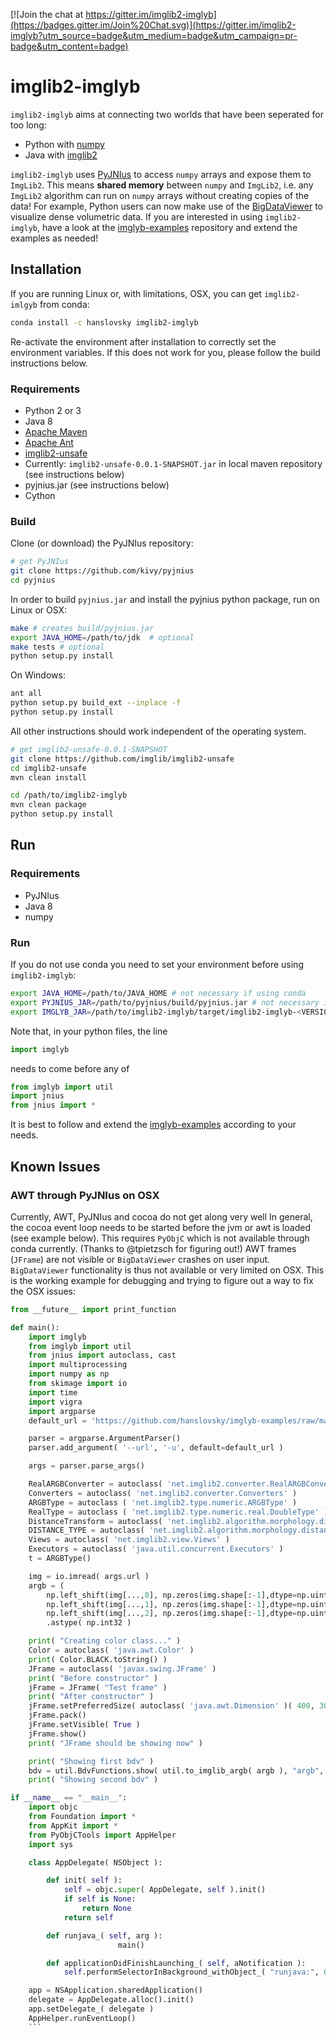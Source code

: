 [![Join the chat at https://gitter.im/imglib2-imglyb](https://badges.gitter.im/Join%20Chat.svg)](https://gitter.im/imglib2-imglyb?utm_source=badge&utm_medium=badge&utm_campaign=pr-badge&utm_content=badge)

# imglib2-imglyb

`imglib2-imglyb` aims at connecting two worlds that have been seperated for too long:
 * Python with [numpy](https://github.com/numpy/numpy)
 * Java with [imglib2](https://github.com/imglib/ImgLib2)

`imglib2-imglyb` uses [PyJNIus](https://github.com/kivy/pyjnius) to access `numpy` arrays and expose them to `ImgLib2`.
This means **shared memory** between `numpy` and `ImgLib2`, i.e. any `ImgLib2` algorithm can run on `numpy` arrays without creating copies of the data!
For example, Python users can now make use of the [BigDataViewer](https://github.com/bigdataviewer/bigdataviewer-core) to visualize dense volumetric data.
If you are interested in using `imglib2-imglyb`, have a look at the [imglyb-examples](https://github.com/hanslovsky/imglyb-examples) repository and extend the examples as needed!



## Installation

If you are running Linux or, with limitations, OSX, you can get `imglib2-imlgyb` from conda:
```bash
conda install -c hanslovsky imglib2-imglyb
```
Re-activate the environment after installation to correctly set the environment variables.
If this does not work for you, please follow the build instructions below.

### Requirements
 * Python 2 or 3
 * Java 8
 * [Apache Maven](https://maven.apache.org/)
 * [Apache Ant](http://ant.apache.org/)
 * [imglib2-unsafe](https://github.com/imglib/imglib2-unsafe)
 * Currently: `imglib2-unsafe-0.0.1-SNAPSHOT.jar` in local maven repository (see instructions below)
 * pyjnius.jar (see instructions below)
 * Cython

### Build
Clone (or download) the PyJNIus repository:
```bash
# get PyJNIus
git clone https://github.com/kivy/pyjnius
cd pyjnius
```
In order to build `pyjnius.jar` and install the pyjnius python package, run on Linux or OSX:
```bash
make # creates build/pyjnius.jar
export JAVA_HOME=/path/to/jdk  # optional
make tests # optional
python setup.py install
```
On Windows:
```bash
ant all
python setup.py build_ext --inplace -f
python setup.py install
```

All other instructions should work independent of the operating system.
```bash
# get imglib2-unsafe-0.0.1-SNAPSHOT
git clone https://github.com/imglib/imglib2-unsafe
cd imglib2-unsafe
mvn clean install
```

```bash
cd /path/to/imglib2-imglyb
mvn clean package
python setup.py install
```

## Run

### Requirements
 * PyJNIus
 * Java 8
 * numpy

### Run
If you do not use conda you need to set your environment before using `imglib2-imglyb`:
```bash
export JAVA_HOME=/path/to/JAVA_HOME # not necessary if using conda
export PYJNIUS_JAR=/path/to/pyjnius/build/pyjnius.jar # not necessary if using conda
export IMGLYB_JAR=/path/to/imglib2-imglyb/target/imglib2-imglyb-<VERSION>.jar # not necessary if using conda
```
Note that, in your python files, the line
```python
import imglyb
```
needs to come before any of
```python
from imglyb import util
import jnius
from jnius import *
```
It is best to follow and extend the [imglyb-examples](https://github.com/hanslovsky/imglyb-examples) according to your needs.

## Known Issues
### AWT through PyJNIus on OSX

Currently, AWT, PyJNIus and cocoa do not get along very well
In general, the cocoa event loop needs to be started before the jvm or awt is loaded (see example below). 
This requires `PyObjC` which is not available through conda currently. (Thanks to @tpietzsch for figuring out!)
AWT frames (`JFrame`) are not visible or `BigDataViewer` crashes on user input.
`BigDataViewer` functionality is thus not available or very limited on OSX.
This is the working example for debugging and trying to figure out a way to fix the OSX issues:
```python
from __future__ import print_function

def main():
    import imglyb
    from imglyb import util
    from jnius import autoclass, cast
    import multiprocessing
    import numpy as np
    from skimage import io
    import time
    import vigra
    import argparse
    default_url = 'https://github.com/hanslovsky/imglyb-examples/raw/master/resources/butterfly_small.jpg'

    parser = argparse.ArgumentParser()
    parser.add_argument( '--url', '-u', default=default_url )

    args = parser.parse_args()

    RealARGBConverter = autoclass( 'net.imglib2.converter.RealARGBConverter')
    Converters = autoclass( 'net.imglib2.converter.Converters' )
    ARGBType = autoclass ( 'net.imglib2.type.numeric.ARGBType' )
    RealType = autoclass ( 'net.imglib2.type.numeric.real.DoubleType' )
    DistanceTransform = autoclass( 'net.imglib2.algorithm.morphology.distance.DistanceTransform' )
    DISTANCE_TYPE = autoclass( 'net.imglib2.algorithm.morphology.distance.DistanceTransform$DISTANCE_TYPE' )
    Views = autoclass( 'net.imglib2.view.Views' )
    Executors = autoclass( 'java.util.concurrent.Executors' )
    t = ARGBType()

    img = io.imread( args.url )
    argb = (
        np.left_shift(img[...,0], np.zeros(img.shape[:-1],dtype=np.uint32) + 16) + \
        np.left_shift(img[...,1], np.zeros(img.shape[:-1],dtype=np.uint32) + 8)  + \
        np.left_shift(img[...,2], np.zeros(img.shape[:-1],dtype=np.uint32) + 0) ) \
        .astype( np.int32 )

    print( "Creating color class..." )
    Color = autoclass( 'java.awt.Color' )
    print( Color.BLACK.toString() )
    JFrame = autoclass( 'javax.swing.JFrame' )
    print( "Before constructor" )
    jFrame = JFrame( "Test frame" )
    print( "After constructor" )
    jFrame.setPreferredSize( autoclass( 'java.awt.Dimension' )( 400, 300 ) )
    jFrame.pack()
    jFrame.setVisible( True )
    jFrame.show()
    print( "JFrame should be showing now" )

    print( "Showing first bdv" )
    bdv = util.BdvFunctions.show( util.to_imglib_argb( argb ), "argb", util.options2D().frameTitle( "b-fly" ) )
    print( "Showing second bdv" )

if __name__ == "__main__":
    import objc
    from Foundation import *
    from AppKit import *
    from PyObjCTools import AppHelper
    import sys

    class AppDelegate( NSObject ):

        def init( self ):
            self = objc.super( AppDelegate, self ).init()
            if self is None:
                return None
            return self

        def runjava_( self, arg ):
                        main()

        def applicationDidFinishLaunching_( self, aNotification ):
            self.performSelectorInBackground_withObject_( "runjava:", 0 )

    app = NSApplication.sharedApplication()
    delegate = AppDelegate.alloc().init()
    app.setDelegate_( delegate )
    AppHelper.runEventLoop()
    ```

